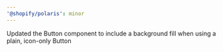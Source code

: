 ```yaml
---
'@shopify/polaris': minor
---
```


Updated the Button component to include a background fill when using a plain, icon-only Button
